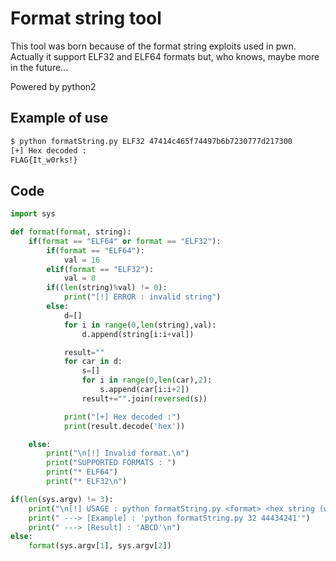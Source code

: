 # Format string tool

This tool was born because of the format string exploits used in pwn.
Actually it support ELF32 and ELF64 formats but, who knows, maybe more in the future...

Powered by python2
## Example of use
```bash
$ python formatString.py ELF32 47414c465f74497b6b7230777d217300
[+] Hex decoded :
FLAG{It_w0rks!}
```

## Code
```python
import sys

def format(format, string):
    if(format == "ELF64" or format == "ELF32"):
        if(format == "ELF64"):
            val = 16
        elif(format == "ELF32"):
            val = 8
        if((len(string)%val) != 0):
            print("[!] ERROR : invalid string")    
        else:
            d=[]
            for i in range(0,len(string),val):
                d.append(string[i:i+val])

            result=""
            for car in d:
                s=[]
                for i in range(0,len(car),2):
                    s.append(car[i:i+2])
                result+="".join(reversed(s))

            print("[+] Hex decoded :")
            print(result.decode('hex'))

    else:
        print("\n[!] Invalid format.\n")
        print("SUPPORTED FORMATS : ")
        print("* ELF64")
        print("* ELF32\n")

if(len(sys.argv) != 3):
    print("\n[!] USAGE : python formatString.py <format> <hex string (without spaces)>\n")
    print(" ---> [Example] : 'python formatString.py 32 44434241'")
    print(" ---> [Result] : 'ABCD'\n")
else:
    format(sys.argv[1], sys.argv[2])
